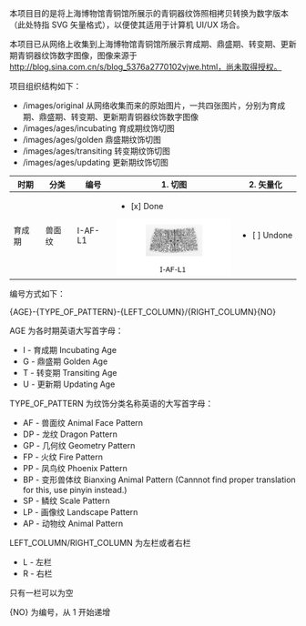 本项目目的是将上海博物馆青铜馆所展示的青铜器纹饰照相拷贝转换为数字版本（此处特指 SVG 矢量格式），以便使其适用于计算机 UI/UX 场合。

本项目已从网络上收集到上海博物馆青铜馆所展示育成期、鼎盛期、转变期、更新期青铜器纹饰数字图像，图像来源于 http://blog.sina.com.cn/s/blog_5376a2770102vjwe.html，尚未取得授权。

项目组织结构如下：

- /images/original 从网络收集而来的原始图片，一共四张图片，分别为育成期、鼎盛期、转变期、更新期青铜器纹饰数字图像
- /images/ages/incubating 育成期纹饰切图
- /images/ages/golden 鼎盛期纹饰切图
- /images/ages/transiting 转变期纹饰切图
- /images/ages/updating 更新期纹饰切图

| 时期           | 分类 | 编号  | 1. 切图 | 2. 矢量化 |
|----------------|---------------|----------------|-----------|-----------|
| 育成期 | 兽面纹  | I-AF-L1 | <ul><li>[x] Done</li></ul>  <img src="images/ages/incubating/I-AF-L1.png" alt="I-AF-L1 Pattern" width="200"/>| <ul><li>[ ] Undone</li></ul> |

编号方式如下：

{AGE}-{TYPE_OF_PATTERN}-{LEFT_COLUMN}/{RIGHT_COLUMN}{NO}

AGE 为各时期英语大写首字母：

- I - 育成期 Incubating Age
- G - 鼎盛期 Golden Age
- T - 转变期 Transiting Age
- U - 更新期 Updating Age

TYPE_OF_PATTERN 为纹饰分类名称英语的大写首字母：

- AF - 兽面纹 Animal Face Pattern
- DP - 龙纹 Dragon Pattern
- GP - 几何纹 Geometry Pattern
- FP - 火纹 Fire Pattern
- PP - 凤鸟纹 Phoenix  Pattern
- BP - 变形兽体纹 Bianxing Animal Pattern (Cannnot find proper translation for this, use pinyin instead.)
- SP - 鳞纹 Scale Pattern
- LP - 画像纹 Landscape Pattern
- AP - 动物纹 Animal Pattern

LEFT_COLUMN/RIGHT_COLUMN 为左栏或者右栏

- L - 左栏
- R - 右栏

只有一栏可以为空

{NO} 为编号，从 1 开始递增
